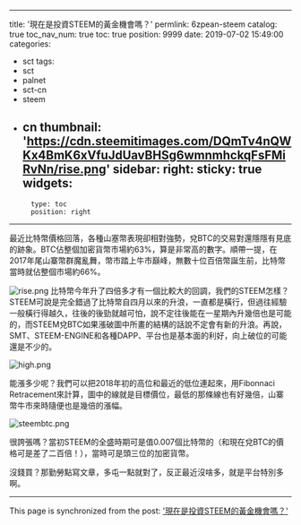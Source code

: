 
---
title: '現在是投資STEEM的黃金機會嗎？'
permlink: 6zpean-steem
catalog: true
toc_nav_num: true
toc: true
position: 9999
date: 2019-07-02 15:49:00
categories:
- sct
tags:
- sct
- palnet
- sct-cn
- steem
- cn
thumbnail: 'https://cdn.steemitimages.com/DQmTv4nQWKx4BmK6xVfuJdUavBHSg6wmnmhckqFsFMiRvNn/rise.png'
sidebar:
    right:
        sticky: true
widgets:
    -
        type: toc
        position: right
---


最近比特幣價格回落，各種山塞幣表現卻相對強勢，兌BTC的交易對還隱隱有見底的跡象。BTC佔整個加密貨幣市場約63%，算是非常高的數字。順帶一提，在2017年尾山寨幣群魔亂舞，幣市踏上牛市巔峰，無數十位百倍幣誕生前，比特幣當時就佔整個市場約66%。

![rise.png](https://cdn.steemitimages.com/DQmTv4nQWKx4BmK6xVfuJdUavBHSg6wmnmhckqFsFMiRvNn/rise.png)
比特幣今年升了四倍多才有一個比較大的回調，我們的STEEM怎樣？STEEM可說是完全錯過了比特幣自四月以來的升浪，一直都是橫行，但過往經驗一般橫行得越久，往後的後勁就越可怕，說不定往後能在一星期內升幾倍也是可能的，而STEEM兌BTC如果漲破圖中所畫的結構的話說不定會有新的升浪。再說，SMT、STEEM-ENGINE和各種DAPP、平台也是基本面的利好，向上破位的可能還是不少的。

![high.png](https://cdn.steemitimages.com/DQmYjrw7kisD2TvYBGnraSFXMAw7MQsyey2uvgbbjo4uDjz/high.png)

能漲多少呢？我們可以把2018年初的高位和最近的低位連起來，用Fibonnaci Retracement來計算，圖中的線就是目標價位，最低的那條線也有好幾倍，山寨幣牛市來時隨便也是幾倍的漲幅。

![steembtc.png](https://cdn.steemitimages.com/DQmdfm67TL1uBPotrz8u42WMQteRETK59SY3sDzdNDcsZk6/steembtc.png)

很誇張嗎？當初STEEM的全盛時期可是值0.007個比特幣的（和現在兌BTC的價格可是差了二百倍！），當時可是頭三位的加密貨幣。

沒錢買？那勤勞點寫文章，多屯一點就對了，反正最近沒啥多，就是平台特別多啊。

- - -

This page is synchronized from the post: ['現在是投資STEEM的黃金機會嗎？'](https://steemit.com/@htliao/6zpean-steem)
